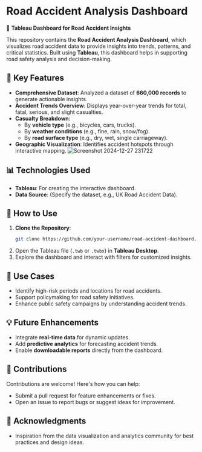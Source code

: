 # Road Accident Analysis Dashboard

🚦 **Tableau Dashboard for Road Accident Insights**

This repository contains the **Road Accident Analysis Dashboard**, which visualizes road accident data to provide insights into trends, patterns, and critical statistics. Built using **Tableau**, this dashboard helps in supporting road safety analysis and decision-making.

## 🎯 Key Features
- **Comprehensive Dataset**: Analyzed a dataset of **660,000 records** to generate actionable insights.
- **Accident Trends Overview**: Displays year-over-year trends for total, fatal, serious, and slight casualties.
- **Casualty Breakdown**:
  - By **vehicle type** (e.g., bicycles, cars, trucks).
  - By **weather conditions** (e.g., fine, rain, snow/fog).
  - By **road surface type** (e.g., dry, wet, single carriageway).
- **Geographic Visualization**: Identifies accident hotspots through interactive mapping.
![Screenshot 2024-12-27 231722](https://github.com/user-attachments/assets/48af8707-799f-44e7-8293-40de565aaa78)

## 📊 Technologies Used
- **Tableau**: For creating the interactive dashboard.
- **Data Source**: (Specify the dataset, e.g., UK Road Accident Data).

## 🚀 How to Use
1. **Clone the Repository**:
   ```bash
   git clone https://github.com/your-username/road-accident-dashboard.git
   ```
2. Open the Tableau file (`.twb` or `.twbx`) in **Tableau Desktop**.
3. Explore the dashboard and interact with filters for customized insights.

## 📌 Use Cases
- Identify high-risk periods and locations for road accidents.
- Support policymaking for road safety initiatives.
- Enhance public safety campaigns by understanding accident trends.

## 💡 Future Enhancements
- Integrate **real-time data** for dynamic updates.
- Add **predictive analytics** for forecasting accident trends.
- Enable **downloadable reports** directly from the dashboard.

## 🤝 Contributions
Contributions are welcome! Here's how you can help:
- Submit a pull request for feature enhancements or fixes.
- Open an issue to report bugs or suggest ideas for improvement.

## 🌟 Acknowledgments
- Inspiration from the data visualization and analytics community for best practices and design ideas.


